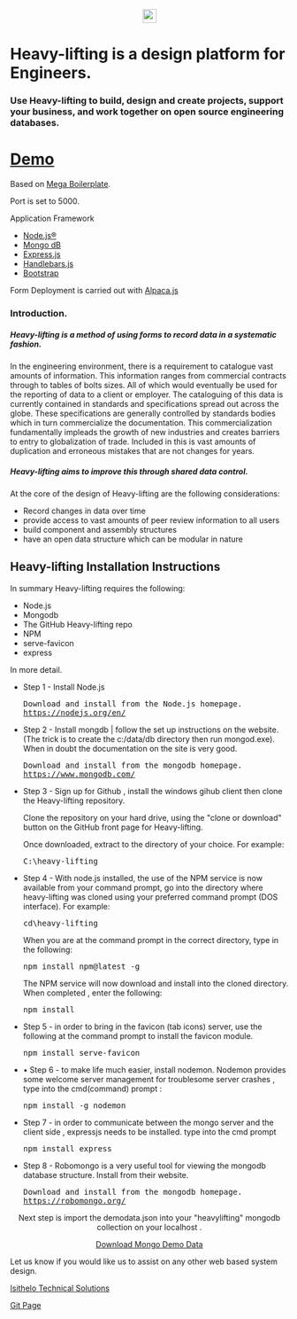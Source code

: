 
 <div style="text-align:center" >
 
  <img src="https://heavy-lifting.herokuapp.com/img/heavy-lifting%20Square%20300x300.png" href="https://heavy-lifting.herokuapp.com/" target="_blank" style="height:25px">  
 
 
 
 </div>
<h1> 
Heavy-lifting is a design platform for Engineers.
</h1>
<h3> 
Use Heavy-lifting to build, design and create projects, support your business, and work together on <strong>open source </strong> engineering databases.
</h3>
 


<h1><a class="github-button" href="https://heavy-lifting.herokuapp.com/" target="_blank">Demo</a></h1>

Based on <a href="https://github.com/sahat/megaboilerplate">Mega Boilerplate</a>.

Port is set to 5000.

Application Framework
<ul>
<li><a href="https://nodejs.org/en/" target="_blank">Node.js®</a></li>
<li><a href="https://www.mongodb.com/" target="_blank">Mongo dB</a></li>
<li><a href="http://expressjs.com/" target="_blank">Express.js</a></li>
<li><a href="http://handlebarsjs.com/" target="_blank">Handlebars.js</a></li>
<li><a href="http://getbootstrap.com/" target="_blank">Bootstrap</a></li>
</ul>
Form Deployment is carried out with <a href="http://www.alpacajs.org/" target="_blank">Alpaca.js</a>

<h3>Introduction.</h3>

<h5>Heavy-lifting is a method of using forms to record data in a systematic fashion.</h5> 

<p>In the engineering environment, there is a requirement to catalogue vast amounts of information. This information ranges from commercial contracts through to tables of bolts sizes. All of which would eventually be used for the reporting of data to a client or employer.  
The cataloguing of this data is currently contained in standards and specifications spread out across the globe. These specifications are generally controlled by standards bodies which in turn commercialize the documentation. This commercialization fundamentally impleads the growth of new industries and creates barriers to entry to globalization of trade. 
Included in this is vast amounts of duplication and erroneous mistakes that are not changes for years. </p>
<h5>Heavy-lifting aims to improve this through shared data control.</h5>
<p>At the core of the design of Heavy-lifting are the following considerations: </p>
<ul>
<li>Record changes in data over time</li>
<li>provide access to vast amounts of peer review information to all users</li>
<li>build component and assembly structures</li>
<li>have an open data structure which can be modular in nature</li>
</ul>

<h2>Heavy-lifting Installation Instructions</h2>
  
<p>In summary Heavy-lifting requires the following: </p>
<ul>
  <li>Node.js</li>
  <li>Mongodb</li>
  <li>The GitHub Heavy-lifting repo</li>
  <li>NPM</li>
  <li>serve-favicon</li>
  <li>express</li>
</ul>

<p>In more detail.</p>

<ul>
<li>Step 1 - Install Node.js</li>
<pre>
Download and install from the Node.js homepage.
<a href="https://nodejs.org/en/" target="_blank">https://nodejs.org/en/</a>  
</pre>

<li>Step 2 - Install mongdb | follow the set up instructions on the website. (The trick is to create the c:/data/db directory then run mongod.exe). When in doubt the documentation on the site is very good.</li>

<pre>
Download and install from the mongodb homepage.
<a href="https://www.mongodb.com/" target="_blank">https://www.mongodb.com/</a>  
</pre>

<li>Step 3 - Sign up for Github , install the windows gihub client then clone the Heavy-lifting repository.</li>
<p>Clone the repository on your hard drive, using the "clone or download" button on the GitHub front page for Heavy-lifting.</p>
<p>Once downloaded, extract to the directory of your choice. For example: </p>

<pre>
C:\heavy-lifting
</pre>

<li>Step 4 - With node.js installed, the use of the NPM service is now available from your command prompt, go into the directory where heavy-lifting was cloned using your preferred command prompt (DOS interface). For example: </li>

<pre>
cd\heavy-lifting
</pre>
<p>When you are at the command prompt in the correct directory, type in the following:</p>

<pre>npm install npm@latest -g</pre> 

<p>
The NPM service will now download and install into the cloned directory. When completed , enter the following: 
</p>

<pre>npm install</pre>
 

<li>Step 5 - in order to bring in the favicon (tab icons) server, use the following at the command prompt to install the favicon module.
</li>
<pre>npm install serve-favicon</pre>


<li>• Step 6 - to make life much easier, install nodemon. Nodemon provides some welcome server management for troublesome server crashes , type into the cmd(command) prompt : 
</li>
<pre>npm install -g nodemon</pre>


<li>Step 7 - in order to communicate between the mongo server and the client side , expressjs needs to be installed. type into the cmd prompt 
</li>
<pre>npm install express</pre>


<li>Step 8 - Robomongo is a very useful tool for viewing the mongodb database structure. Install from their website.

<pre>
Download and install from the mongodb homepage.
<a href="https://robomongo.org/" target="_blank">https://robomongo.org/</a>  
</pre>
</ul>
<div style="text-align: center;">
  
  <p>Next step is import the demodata.json into your "heavylifting" mongodb collection on your localhost .</p>

<a class="btn btn-primary" href="https://github.com/Isithelo/heavy-lifting/blob/master/public/json/demodata.json"><span class="glyphicon glyphicon-play-circle" aria-hidden="true"></span> Download Mongo Demo Data</a>
</div>


  
<p>Let us know if you would like us to assist on any other web based system design.</p>
<a href="http://www.isithelo.com/" target="_blank">Isithelo Technical Solutions</a>



<a href="https://isithelo.github.io/heavy-lifting/" target="_blank">Git Page</a>


 
